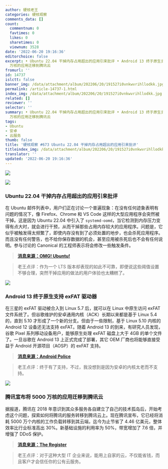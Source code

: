 ```yaml
---
author: 硬核老王
categories: 硬核观察
comments_data: []
count:
  commentnum: 0
  favtimes: 0
  likes: 0
  sharetimes: 0
  viewnum: 3528
date: '2022-06-20 19:16:36'
editorchoice: false
excerpt: • Ubuntu 22.04 干掉内存占用超出的应用引来批评 • Android 13 终于原生支持 exFAT 驱动器 • 腾讯宣布将 5000
  万核的应用迁移到腾讯云
fromurl: ''
id: 14737
islctt: false
banner_img: /data/attachment/album/202206/20/191527i0vnkwvrihllodkk.jpg
permalink: /article-14737-1.html
index_img: /data/attachment/album/202206/20/191527i0vnkwvrihllodkk.jpg
related: []
reviewer: ''
selector: ''
summary: • Ubuntu 22.04 干掉内存占用超出的应用引来批评 • Android 13 终于原生支持 exFAT 驱动器 • 腾讯宣布将 5000
  万核的应用迁移到腾讯云
tags:
- Ubuntu
- 安卓
- 云服务
thumb: false
title: '硬核观察 #673 Ubuntu 22.04 干掉内存占用超出的应用引来批评'
titleindex_img: /data/attachment/album/202206/20/191527i0vnkwvrihllodkk.jpg
translator: ''
updated: '2022-06-20 19:16:36'
---
```


![](/data/attachment/album/202206/20/191527i0vnkwvrihllodkk.jpg)


![](/data/attachment/album/202206/20/191535lwkgki4q4iqq9pqc.jpg)


### Ubuntu 22.04 干掉内存占用超出的应用引来批评


在 Ubuntu 邮件列表中，用户们正在讨论一个普遍现象：在没有任何迹象表明有问题的情况下，像 Firefox、Chrome 和 VS Code 这样的大型应用程序会突然被干掉。这是因为 Ubuntu 22.04 中引入了 `systemd-oomd`，当它检测到内存压力变得有点大时，就会进行干预，从而干掉那些占用内存较大的应用程序。问题是，它似乎被触发得太频繁了，即使内存没有到了必须处置的地步，也会杀死应用程序。而且没有任何警告，也不给你保存数据的机会，甚至应用被杀死后也不会有任何说明。参与讨论的 Canonical 的工程师表示将会修改一些触发条件。



> 
> **[消息来源：OMG! Ubuntu!](https://www.omgubuntu.co.uk/2022/06/ubuntu-22-04-systemd-oom-killing-apps)**
> 
> 
> 



> 
> 老王点评：作为一个 LTS 版本却表现的如此不可靠，即便说这些阈值设置不够合理，突然干掉应用的做法的用户体验也太糟糕了。
> 
> 
> 


![](/data/attachment/album/202206/20/191606pp5k6e4hhlnl3rpv.jpg)


### Android 13 终于原生支持 exFAT 驱动器


在三星的 exFAT 驱动被合入到 Linux 5.7 后，就可以在 Linux 中原生访问 exFAT 文件系统了。但谷歌维护的安卓通用内核（ACK）长期以来都是基于 Linux 5.4 的，直到 5.10 才形成了一个新的分支。但由于一些限制，基于 Linux 5.10 内核的 Android 12 设备还无法支持 exFAT。随着 Android 13 的到来，有研究人员发现，谷歌 Pixel 系列移动设备用户，能够原生处理 exFAT 磁盘上大于 4GB 的单个文件了。一旦谷歌在 Android 13 上正式完成了部署，其它 OEM 厂商也将能够直接受益于 Android 开源项目（AOSP）的 exFAT 支持。



> 
> **[消息来源：Android Police](https://www.androidpolice.com/pixel-android-13-exfat-support-history/)**
> 
> 
> 



> 
> 老王点评：终于有了支持，不过，我没想到是因为安卓的内核太老而不支持。
> 
> 
> 


![](/data/attachment/album/202206/20/191622z2m8nw7028eb12sn.jpg)


### 腾讯宣布将 5000 万核的应用迁移到腾讯云


据报道，腾讯在 2018 年意识到其众多服务各自建立了自己的技术孤岛后，开始考虑这个问题，探索如何将腾讯的服务转移到腾讯云上。现在腾讯宣布，它已经将消耗 5000 万个内核的工作负载转移到其云端，迄今为止节省了 4.46 亿美元，整体效率比行业标准高出 30%。新基础设施的利用率为 50%，带宽增加了 7.6 倍，并增强了 DDoS 保护。



> 
> **[消息来源：The Register](https://www.theregister.com/2022/06/17/tencent_cloud_migration/)**
> 
> 
> 



> 
> 老王点评：对于这种大型 IT 企业来说，能用上自家的云，不仅能省钱，而且客户才会信任你的公有云服务。
> 
> 
>